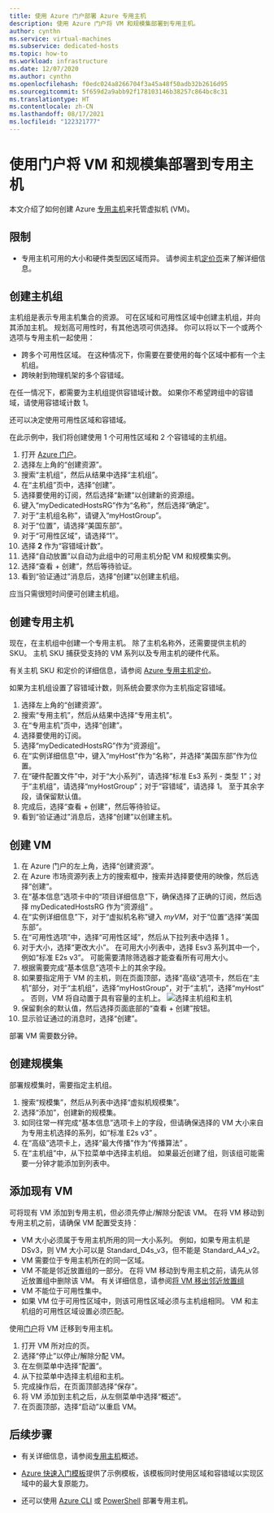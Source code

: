 ```yaml
---
title: 使用 Azure 门户部署 Azure 专用主机
description: 使用 Azure 门户将 VM 和规模集部署到专用主机。
author: cynthn
ms.service: virtual-machines
ms.subservice: dedicated-hosts
ms.topic: how-to
ms.workload: infrastructure
ms.date: 12/07/2020
ms.author: cynthn
ms.openlocfilehash: f0edc024a8266704f3a45a48f50adb32b2616d95
ms.sourcegitcommit: 5f659d2a9abb92f178103146b38257c864bc8c31
ms.translationtype: HT
ms.contentlocale: zh-CN
ms.lasthandoff: 08/17/2021
ms.locfileid: "122321777"
---
```

# <a name="deploy-vms-and-scale-sets-to-dedicated-hosts-using-the-portal"></a>使用门户将 VM 和规模集部署到专用主机

本文介绍了如何创建 Azure [专用主机](dedicated-hosts.md)来托管虚拟机 (VM)。


## <a name="limitations"></a>限制

- 专用主机可用的大小和硬件类型因区域而异。 请参阅主机[定价页](https://aka.ms/ADHPricing)来了解详细信息。

## <a name="create-a-host-group"></a>创建主机组

主机组是表示专用主机集合的资源。 可在区域和可用性区域中创建主机组，并向其添加主机。 规划高可用性时，有其他选项可供选择。 你可以将以下一个或两个选项与专用主机一起使用：
- 跨多个可用性区域。 在这种情况下，你需要在要使用的每个区域中都有一个主机组。
- 跨映射到物理机架的多个容错域。

在任一情况下，都需要为主机组提供容错域计数。 如果你不希望跨组中的容错域，请使用容错域计数 1。

还可以决定使用可用性区域和容错域。

在此示例中，我们将创建使用 1 个可用性区域和 2 个容错域的主机组。


1. 打开 [Azure 门户](https://portal.azure.com)。
1. 选择左上角的“创建资源”。
1. 搜索“主机组”，然后从结果中选择“主机组”。
1. 在“主机组”页中，选择“创建”。
1. 选择要使用的订阅，然后选择“新建”以创建新的资源组。
1. 键入“myDedicatedHostsRG”作为“名称”，然后选择“确定”。
1. 对于“主机组名称”，请键入“myHostGroup”。
1. 对于“位置”，请选择“美国东部”。
1. 对于“可用性区域”，请选择“1”。 
1. 选择 **2** 作为“容错域计数”。
1. 选择“自动放置”以自动为此组中的可用主机分配 VM 和规模集实例。
1. 选择“查看 + 创建”，然后等待验证。
1. 看到“验证通过”消息后，选择“创建”以创建主机组。 

应当只需很短时间便可创建主机组。


## <a name="create-a-dedicated-host"></a>创建专用主机

现在，在主机组中创建一个专用主机。 除了主机名称外，还需要提供主机的 SKU。 主机 SKU 捕获受支持的 VM 系列以及专用主机的硬件代系。

有关主机 SKU 和定价的详细信息，请参阅 [Azure 专用主机定价](https://aka.ms/ADHPricing)。

如果为主机组设置了容错域计数，则系统会要求你为主机指定容错域。

1. 选择左上角的“创建资源”。
1. 搜索“专用主机”，然后从结果中选择“专用主机”。
1. 在“专用主机”页中，选择“创建”。
1. 选择要使用的订阅。
1. 选择“myDedicatedHostsRG”作为“资源组”。
1. 在“实例详细信息”中，键入“myHost”作为“名称”，并选择“美国东部”作为位置。
1. 在“硬件配置文件”中，对于“大小系列”，请选择“标准 Es3 系列 - 类型 1”；对于“主机组”，请选择“myHostGroup”；对于“容错域”，请选择 1。 至于其余字段，请保留默认值。
1. 完成后，选择“查看 + 创建”，然后等待验证。
1. 看到“验证通过”消息后，选择“创建”以创建主机。 

## <a name="create-a-vm"></a>创建 VM

1. 在 Azure 门户的左上角，选择“创建资源”。
1. 在 Azure 市场资源列表上方的搜索框中，搜索并选择要使用的映像，然后选择“创建”。
1. 在“基本信息”选项卡中的“项目详细信息”下，确保选择了正确的订阅，然后选择 myDedicatedHostsRG 作为“资源组” 。
1. 在“实例详细信息”下，对于“虚拟机名称”键入 *myVM*，对于“位置”选择“美国东部”。
1. 在“可用性选项”中，选择“可用性区域”，然后从下拉列表中选择 1 。
1. 对于大小，选择“更改大小”。 在可用大小列表中，选择 Esv3 系列其中一个，例如“标准 E2s v3”。 可能需要清除筛选器才能查看所有可用大小。
1. 根据需要完成“基本信息”选项卡上的其余字段。
1. 如果要指定用于 VM 的主机，则在页面顶部，选择“高级”选项卡，然后在“主机”部分，对于“主机组”，选择“myHostGroup”，对于“主机”，选择“myHost” 。 否则，VM 将自动置于具有容量的主机上。
    ![选择主机组和主机](./media/dedicated-hosts-portal/advanced.png)
1. 保留剩余的默认值，然后选择页面底部的“查看 + 创建”按钮。
1. 显示验证通过的消息时，选择“创建”。

部署 VM 需要数分钟。

## <a name="create-a-scale-set"></a>创建规模集

部署规模集时，需要指定主机组。

1. 搜索“规模集”，然后从列表中选择“虚拟机规模集”。
1. 选择“添加”，创建新的规模集。
1. 如同往常一样完成“基本信息”选项卡上的字段，但请确保选择的 VM 大小来自为专用主机选择的系列，如“标准 E2s v3” 。
1. 在“高级”选项卡上，选择“最大传播”作为“传播算法”  。
1. 在“主机组”中，从下拉菜单中选择主机组。 如果最近创建了组，则该组可能需要一分钟才能添加到列表中。

## <a name="add-an-existing-vm"></a>添加现有 VM

可将现有 VM 添加到专用主机，但必须先停止/解除分配该 VM。 在将 VM 移动到专用主机之前，请确保 VM 配置受支持：

- VM 大小必须属于专用主机所用的同一大小系列。 例如，如果专用主机是 DSv3，则 VM 大小可以是 Standard_D4s_v3，但不能是 Standard_A4_v2。
- VM 需要位于专用主机所在的同一区域。
- VM 不能是邻近放置组的一部分。 在将 VM 移动到专用主机之前，请先从邻近放置组中删除该 VM。 有关详细信息，请参阅[将 VM 移出邻近放置组](./windows/proximity-placement-groups.md#move-an-existing-vm-out-of-a-proximity-placement-group)
- VM 不能位于可用性集中。
- 如果 VM 位于可用性区域中，则该可用性区域必须与主机组相同。 VM 和主机组的可用性区域设置必须匹配。

使用[门户](https://portal.azure.com)将 VM 迁移到专用主机。

1. 打开 VM 所对应的页。
1. 选择“停止”以停止/解除分配 VM。
1. 在左侧菜单中选择“配置”。
1. 从下拉菜单中选择主机组和主机。
1. 完成操作后，在页面顶部选择“保存”。
1. 将 VM 添加到主机之后，从左侧菜单中选择“概述”。
1. 在页面顶部，选择“启动”以重启 VM。

## <a name="next-steps"></a>后续步骤

- 有关详细信息，请参阅[专用主机](dedicated-hosts.md)概述。

- [Azure 快速入门模板](https://github.com/Azure/azure-quickstart-templates/blob/master/quickstarts/microsoft.compute/vm-dedicated-hosts/README.md)提供了示例模板，该模板同时使用区域和容错域以实现区域中的最大复原能力。

- 还可以使用 [Azure CLI](./linux/dedicated-hosts-cli.md) 或 [PowerShell](./windows/dedicated-hosts-powershell.md) 部署专用主机。
